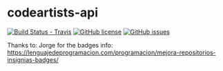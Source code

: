 # codeartists-api
[![Build Status - Travis](https://travis-ci.org/CodeArtistsEs/codeartists-api.svg?branch=master)](https://travis-ci.org/CodeArtistsEs/codeartists-api) [![GitHub license](https://img.shields.io/github/license/CodeArtistsEs/codeartists-api.svg)](https://github.com/CodeArtistsEs/codeartists-api/blob/master/LICENSE) [![GitHub issues](https://img.shields.io/github/issues/CodeArtistsEs/codeartists-api.svg)](https://github.com/CodeArtistsEs/codeartists-api/issues)

Thanks to:
Jorge for the badges info: https://lenguajedeprogramacion.com/programacion/mejora-repositorios-insignias-badges/

